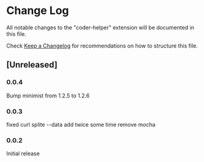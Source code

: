 # Change Log

All notable changes to the "coder-helper" extension will be documented in this file.

Check [Keep a Changelog](http://keepachangelog.com/) for recommendations on how to structure this file.

## [Unreleased]

### 0.0.4
Bump minimist from 1.2.5 to 1.2.6

### 0.0.3

fixed curl splite --data add twice some time
remove mocha

### 0.0.2

Initial release
